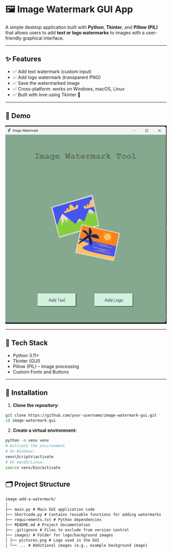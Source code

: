 # 🖼️ Image Watermark GUI App

A simple desktop application built with **Python**, **Tkinter**, and **Pillow (PIL)** that allows users to add **text or logo watermarks** to images with a user-friendly graphical interface.

---

## ✨ Features

- ✅ Add text watermark (custom input)
- ✅ Add logo watermark (transparent PNG)
- ✅ Save the watermarked image
- ✅ Cross-platform: works on Windows, macOS, Linux
- ✅ Built with love using Tkinter 🐍

---

## 📸 Demo

![screenshot](images/demo.png) <!-- Replace with your actual path or upload image to repo -->

---


## 🧰 Tech Stack

- Python 3.11+
- Tkinter (GUI)
- Pillow (PIL) – Image processing
- Custom Fonts and Buttons

---

## 🚀 Installation

1. **Clone the repository**:

```bash
git clone https://github.com/your-username/image-watermark-gui.git
cd image-watermark-gui
```

2. **Create a virtual environment:**

```bash
python -m venv venv
# Activate the environment
# On Windows:
venv\Scripts\activate
# On macOS/Linux:
source venv/bin/activate
```

## 🗂 Project Structure
```
image-add-a-watermark/
│
├── main.py # Main GUI application code
├── Shortcode.py # Contains reusable functions for adding watermarks
├── requirements.txt # Python dependencies
├── README.md # Project documentation
├── .gitignore # Files to exclude from version control
├── images/ # Folder for logo/background images
│ ├── pictures.png # Logo used in the GUI
│ └── ... # Additional images (e.g., example background image)
```

